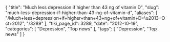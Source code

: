 {
    "title": "Much less depression if higher than 43 ng of vitamin D",
    "slug": "much-less-depression-if-higher-than-43-ng-of-vitamin-d",
    "aliases": [
        "/Much+less+depression+if+higher+than+43+ng+of+vitamin+D+\u2013+Oct+2012",
        "/3289"
    ],
    "tiki_page_id": 3289,
    "date": "2012-10-19",
    "categories": [
        "Depression",
        "Top news"
    ],
    "tags": [
        "Depression",
        "Top news"
    ]
}